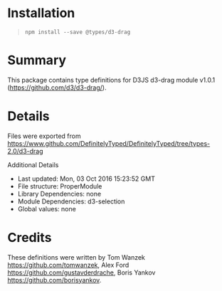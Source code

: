 # Installation
> `npm install --save @types/d3-drag`

# Summary
This package contains type definitions for D3JS d3-drag module v1.0.1 (https://github.com/d3/d3-drag/).

# Details
Files were exported from https://www.github.com/DefinitelyTyped/DefinitelyTyped/tree/types-2.0/d3-drag

Additional Details
 * Last updated: Mon, 03 Oct 2016 15:23:52 GMT
 * File structure: ProperModule
 * Library Dependencies: none
 * Module Dependencies: d3-selection
 * Global values: none

# Credits
These definitions were written by Tom Wanzek <https://github.com/tomwanzek>, Alex Ford <https://github.com/gustavderdrache>, Boris Yankov <https://github.com/borisyankov>.
